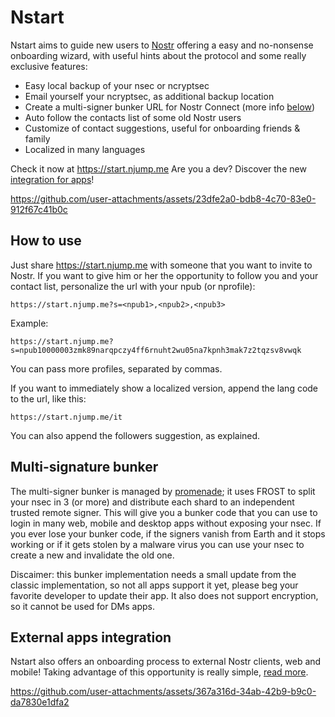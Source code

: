 # Nstart

Nstart aims to guide new users to [Nostr](https://njump.me) offering a easy and no-nonsense onboarding wizard, with useful hints about the protocol and some really exclusive features:

- Easy local backup of your nsec or ncryptsec
- Email yourself your ncryptsec, as additional backup location
- Create a multi-signer bunker URL for Nostr Connect (more info [below](#multi-signature-bunker))
- Auto follow the contacts list of some old Nostr users
- Customize of contact suggestions, useful for onboarding friends & family
- Localized in many languages

Check it now at https://start.njump.me
Are you a dev? Discover the new [integration for apps](APPS-INTEGRATION.md)!

https://github.com/user-attachments/assets/23dfe2a0-bdb8-4c70-83e0-912f67c41b0c

## How to use

Just share https://start.njump.me with someone that you want to invite to Nostr.
If you want to give him or her the opportunity to follow you and your contact list, personalize the url with your npub (or nprofile):

```
https://start.njump.me?s=<npub1>,<npub2>,<npub3>
```

Example:

```
https://start.njump.me?s=npub10000003zmk89narqpczy4ff6rnuht2wu05na7kpnh3mak7z2tqzsv8vwqk
```

You can pass more profiles, separated by commas.

If you want to immediately show a localized version, append the lang code to the url, like this:

```
https://start.njump.me/it
```

You can also append the followers suggestion, as explained.

## Multi-signature bunker

The multi-signer bunker is managed by [promenade](https://git.fiatjaf.com/promenade); it uses FROST to split your nsec in 3 (or more) and distribute each shard to an independent trusted remote signer. This will give you a bunker code that you can use to login in many web, mobile and desktop apps without exposing your nsec. If you ever lose your bunker code, if the signers vanish from Earth and it stops working or if it gets stolen by a malware virus you can use your nsec to create a new and invalidate the old one.

Discaimer: this bunker implementation needs a small update from the classic implementation, so not all apps support it yet, please beg your favorite developer to update their app. It also does not support encryption, so it cannot be used for DMs apps.

## External apps integration

Nstart also offers an onboarding process to external Nostr clients, web and mobile! Taking advantage of this opportunity is really simple, [read more](APPS-INTEGRATION.md).

https://github.com/user-attachments/assets/367a316d-34ab-42b9-b9c0-da7830e1dfa2
